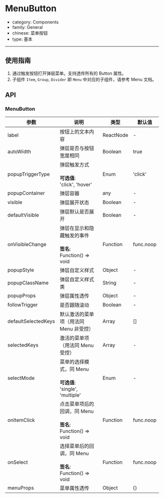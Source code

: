 # MenuButton

-   category: Components
-   family: General
-   chinese: 菜单按钮
-   type: 基本

---

## 使用指南

1.  通过触发按钮打开弹层菜单。支持透传所有的 Button 属性。
2.  子组件 `Item`, `Group`, `Divider` 即 `Menu` 中对应的子组件，请参考 Menu 文档。

## API

### MenuButton

| 参数                  | 说明                                                     | 类型        | 默认值       |
| ------------------- | ------------------------------------------------------ | --------- | --------- |
| label               | 按钮上的文本内容                                               | ReactNode | -         |
| autoWidth           | 弹层是否与按钮宽度相同                                            | Boolean   | true      |
| popupTriggerType    | 弹层触发方式<br><br>**可选值**:<br>'click', 'hover'             | Enum      | 'click'   |
| popupContainer      | 弹层容器                                                   | any       | -         |
| visible             | 弹层展开状态                                                 | Boolean   | -         |
| defaultVisible      | 弹层默认是否展开                                               | Boolean   | -         |
| onVisibleChange     | 弹层在显示和隐藏触发的事件<br><br>**签名**:<br>Function() => void     | Function  | func.noop |
| popupStyle          | 弹层自定义样式                                                | Object    | -         |
| popupClassName      | 弹层自定义样式类                                               | String    | -         |
| popupProps          | 弹层属性透传                                                 | Object    | -         |
| followTrigger       | 是否跟随滚动                                                 | Boolean   | -         |
| defaultSelectedKeys | 默认激活的菜单项（用法同 Menu 非受控）                                 | Array     | \[]       |
| selectedKeys        | 激活的菜单项（用法同 Menu 受控）                                    | Array     | -         |
| selectMode          | 菜单的选择模式，同 Menu<br><br>**可选值**:<br>'single', 'multiple' | Enum      | -         |
| onItemClick         | 点击菜单项后的回调，同 Menu<br><br>**签名**:<br>Function() => void  | Function  | func.noop |
| onSelect            | 选择菜单后的回调，同 Menu<br><br>**签名**:<br>Function() => void   | Function  | func.noop |
| menuProps           | 菜单属性透传                                                 | Object    | {}        |
